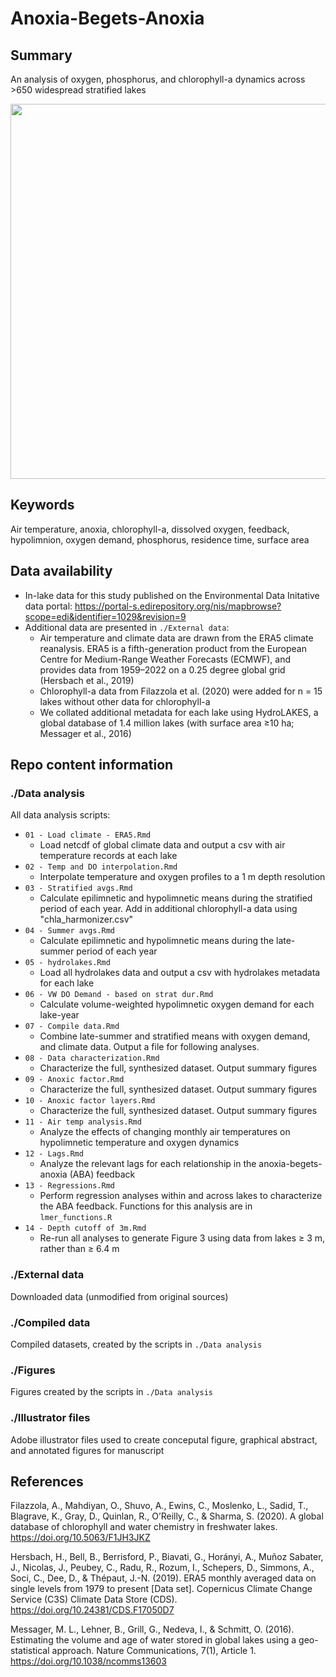 # Anoxia-Begets-Anoxia

## Summary

An analysis of oxygen, phosphorus, and chlorophyll-a dynamics across >650 widespread stratified lakes

<img src="https://github.com/abbylewis/Anoxia-Begets-Anoxia/assets/51751937/5df6c358-86c7-4ee0-8e0d-5aeb0eb6faf0" width = "600">

## Keywords

Air temperature, anoxia, chlorophyll-a, dissolved oxygen, feedback, hypolimnion, oxygen demand, phosphorus, residence time, surface area

## Data availability

* In-lake data for this study published on the Environmental Data Initative data portal: https://portal-s.edirepository.org/nis/mapbrowse?scope=edi&identifier=1029&revision=9
* Additional data are presented in `./External data`:
    * Air temperature and climate data are drawn from the ERA5 climate reanalysis. ERA5 is a fifth-generation product from the European Centre for Medium-Range Weather Forecasts (ECMWF), and provides data from 1959–2022 on a 0.25 degree global grid (Hersbach et al., 2019)
    * Chlorophyll-a data from Filazzola et al. (2020) were added for n = 15 lakes without other data for chlorophyll-a
    *  We collated additional metadata for each lake using HydroLAKES, a global database of 1.4 million lakes (with surface area ≥10 ha; Messager et al., 2016)

## Repo content information

### ./Data analysis

All data analysis scripts:
* `01 - Load climate - ERA5.Rmd`
    * Load netcdf of global climate data and output a csv with air temperature records at each lake
* `02 - Temp and DO interpolation.Rmd`
    * Interpolate temperature and oxygen profiles to a 1 m depth resolution
* `03 - Stratified avgs.Rmd`
    * Calculate epilimnetic and hypolimnetic means during the stratified period of each year. Add in additional chlorophyll-a data using "chla_harmonizer.csv"
* `04 - Summer avgs.Rmd`
    * Calculate epilimnetic and hypolimnetic means during the late-summer period of each year
* `05 - hydrolakes.Rmd`
    * Load all hydrolakes data and output a csv with hydrolakes metadata for each lake
* `06 - VW DO Demand - based on strat dur.Rmd`
    * Calculate volume-weighted hypolimnetic oxygen demand for each lake-year
* `07 - Compile data.Rmd`
    * Combine late-summer and stratified means with oxygen demand, and climate data. Output a file for following analyses.
* `08 - Data characterization.Rmd`
    * Characterize the full, synthesized dataset. Output summary figures
* `09 - Anoxic factor.Rmd`
    * Characterize the full, synthesized dataset. Output summary figures
* `10 - Anoxic factor layers.Rmd`
    * Characterize the full, synthesized dataset. Output summary figures
* `11 - Air temp analysis.Rmd`
    * Analyze the effects of changing monthly air temperatures on hypolimnetic temperature and oxygen dynamics
* `12 - Lags.Rmd`
    * Analyze the relevant lags for each relationship in the anoxia-begets-anoxia (ABA) feedback
* `13 - Regressions.Rmd`
    * Perform regression analyses within and across lakes to characterize the ABA feedback. Functions for this analysis are in `lmer_functions.R`
* `14 - Depth cutoff of 3m.Rmd`
    * Re-run all analyses to generate Figure 3 using data from lakes ≥ 3 m, rather than ≥ 6.4 m

### ./External data

Downloaded data (unmodified from original sources)

### ./Compiled data

Compiled datasets, created by the scripts in `./Data analysis`

### ./Figures

Figures created by the scripts in `./Data analysis`

### ./Illustrator files

Adobe illustrator files used to create conceputal figure, graphical abstract, and annotated figures for manuscript

## References

Filazzola, A., Mahdiyan, O., Shuvo, A., Ewins, C., Moslenko, L., Sadid, T., Blagrave, K., Gray, D., Quinlan, R., O’Reilly, C., & Sharma, S. (2020). A global database of chlorophyll and water chemistry in freshwater lakes. https://doi.org/10.5063/F1JH3JKZ

Hersbach, H., Bell, B., Berrisford, P., Biavati, G., Horányi, A., Muñoz Sabater, J., Nicolas, J., Peubey, C., Radu, R., Rozum, I., Schepers, D., Simmons, A., Soci, C., Dee, D., & Thépaut, J.-N. (2019). ERA5 monthly averaged data on single levels from 1979 to present [Data set]. Copernicus Climate Change Service (C3S) Climate Data Store (CDS). https://doi.org/10.24381/CDS.F17050D7

Messager, M. L., Lehner, B., Grill, G., Nedeva, I., & Schmitt, O. (2016). Estimating the volume and age of water stored in global lakes using a geo-statistical approach. Nature Communications, 7(1), Article 1. https://doi.org/10.1038/ncomms13603
